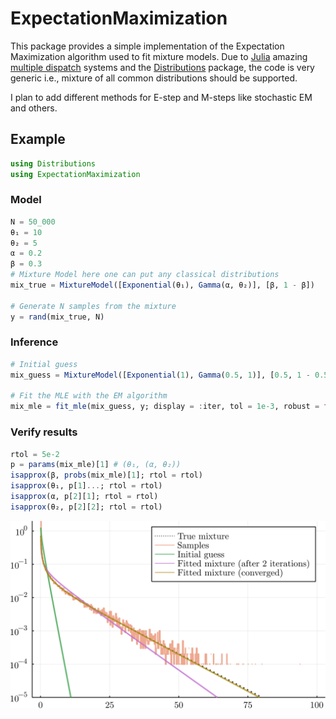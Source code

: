 # ExpectationMaximization

This package provides a simple implementation of the Expectation Maximization algorithm used to fit mixture models.
Due to [Julia](https://julialang.org/) amazing [multiple dispatch](https://www.youtube.com/watch?v=kc9HwsxE1OY) systems and the [Distributions](https://juliastats.org/Distributions.jl/stable/) package, the code is very generic i.e., mixture of all common distributions should be supported.

I plan to add different methods for E-step and M-steps like stochastic EM and others.

## Example

```julia
using Distributions
using ExpectationMaximization
```

### Model

```julia
N = 50_000
θ₁ = 10
θ₂ = 5
α = 0.2
β = 0.3
# Mixture Model here one can put any classical distributions
mix_true = MixtureModel([Exponential(θ₁), Gamma(α, θ₂)], [β, 1 - β]) 

# Generate N samples from the mixture
y = rand(mix_true, N) 
```

### Inference

```julia
# Initial guess
mix_guess = MixtureModel([Exponential(1), Gamma(0.5, 1)], [0.5, 1 - 0.5])

# Fit the MLE with the EM algorithm
mix_mle = fit_mle(mix_guess, y; display = :iter, tol = 1e-3, robust = false, infos = false)
```

### Verify results

```julia
rtol = 5e-2
p = params(mix_mle)[1] # (θ₁, (α, θ₂))
isapprox(β, probs(mix_mle)[1]; rtol = rtol)
isapprox(θ₁, p[1]...; rtol = rtol)
isapprox(α, p[2][1]; rtol = rtol)
isapprox(θ₂, p[2][2]; rtol = rtol)
```
![EM_mixture_example.svg](img/EM_mixture_example.svg)
